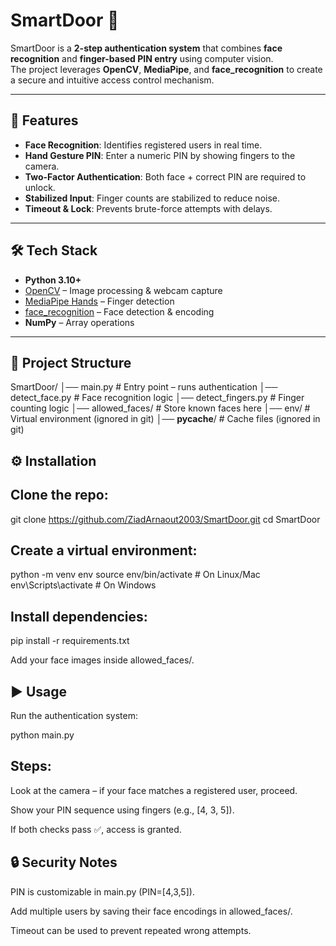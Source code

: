 # SmartDoor 🔐  

SmartDoor is a **2-step authentication system** that combines **face recognition** and **finger-based PIN entry** using computer vision.  
The project leverages **OpenCV**, **MediaPipe**, and **face_recognition** to create a secure and intuitive access control mechanism.  

---

## 🚀 Features
- **Face Recognition**: Identifies registered users in real time.  
- **Hand Gesture PIN**: Enter a numeric PIN by showing fingers to the camera.  
- **Two-Factor Authentication**: Both face + correct PIN are required to unlock.  
- **Stabilized Input**: Finger counts are stabilized to reduce noise.  
- **Timeout & Lock**: Prevents brute-force attempts with delays.  

---

## 🛠️ Tech Stack
- **Python 3.10+**  
- [OpenCV](https://opencv.org/) – Image processing & webcam capture  
- [MediaPipe Hands](https://developers.google.com/mediapipe) – Finger detection  
- [face_recognition](https://github.com/ageitgey/face_recognition) – Face detection & encoding  
- **NumPy** – Array operations  

---

## 📂 Project Structure

SmartDoor/
│── main.py                 # Entry point – runs authentication
│── detect_face.py           # Face recognition logic
│── detect_fingers.py        # Finger counting logic
│── allowed_faces/           # Store known faces here
│── env/                     # Virtual environment (ignored in git)
│── __pycache__/             # Cache files (ignored in git)

## ⚙️ Installation

## Clone the repo:

git clone https://github.com/ZiadArnaout2003/SmartDoor.git
cd SmartDoor


## Create a virtual environment:

python -m venv env
source env/bin/activate   # On Linux/Mac
env\Scripts\activate      # On Windows


## Install dependencies:

pip install -r requirements.txt


Add your face images inside allowed_faces/.

## ▶️ Usage

Run the authentication system:

python main.py


## Steps:

Look at the camera – if your face matches a registered user, proceed.

Show your PIN sequence using fingers (e.g., [4, 3, 5]).

If both checks pass ✅, access is granted.

## 🔒 Security Notes

PIN is customizable in main.py (PIN=[4,3,5]).

Add multiple users by saving their face encodings in allowed_faces/.

Timeout can be used to prevent repeated wrong attempts.
